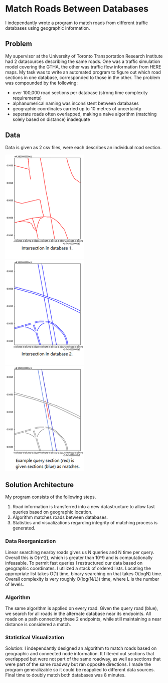 # Match Roads Between Databases
I independantly wrote a program to match roads from different traffic databases using geographic information.
## Problem
My supervisor at the University of Toronto Transportation Research Institute had 2 datasources describing the same roads. One was a traffic simulation model covering the GTHA, the other was traffic flow information from HERE maps. My task was to write an automated program to figure out which road sections in one database, corresponded to those in the other. The problem was compounded by the following:
- over 100,000 road sections per database (strong time complexity requirements)
- alphanumerical naming was inconsistent between databases
- geographic coordinates carried up to 10 metres of uncertainty
- seperate roads often overlapped, making a naive algorithm (matching solely based on distance) inadequate
## Data
Data is given as 2 csv files, were each describes an individual road section.

![Visualization of road sections in Database 1](images/ex1_HERE.png) ![Visualization of road sections in Database 2](images/ex1_aimsun.png) ![Visualization of road sections in Database 2](images/ex1_match_background.png) 
## Solution Architecture
My program consists of the following steps. 
1. Road information is transferred into a new datastructure to allow fast queries based on geographic location.
2. Algorithm matches roads between databases.
3. Statistics and visualizations regarding integrity of matching process is generated.
### Data Reorganization
Linear searching nearby roads gives us N queries and N time per query. Overall this is O(n^2), which is greater than 10^9 and is computationally infeasable. To permit fast queries I restructured our data based on geographic coordinates. I utilized a stack of ordered lists. Locating the appropriate list takes O(1) time, binary searching on that takes O(logN) time. Overall complexity is very roughly O(log(N/L)) time, where L is the number of levels. 
### Algorithm
The same algorithm is applied on every road.
Given the query road (blue), we search for all roads in the alternate database near its endpoints.
All roads on a path connecting these 2 endpoints, while still maintaining a near distance is considered a match. 
### Statistical Visualization



Solution: I independantly designed an algorithm to match roads based on geographic and connected node information. It filtered out sections that overlapped but were not part of the same roadway, as well as sections that were part of the same roadway but ran opposite directions. I made the program generalizable so it could be reapplied to different data sources. Final time to doubly match both databases was 8 minutes.
